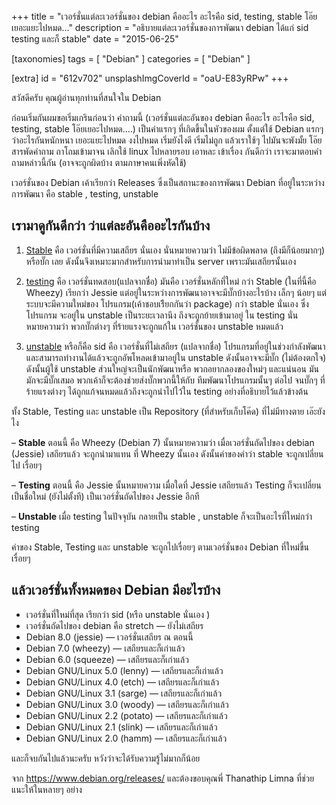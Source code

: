+++
title = "เวอร์ชั่นแต่ละเวอร์ชั่นของ debian คืออะไร อะไรคือ sid, testing, stable โอ๊ยเยอะแยะไปหมด..."
description = "อธิบายแต่ละเวอร์ชั่นของการพัฒนา debian ได้แก่ sid testing และก็ stable"
date = "2015-06-25"

[taxonomies]
tags = [ "Debian" ]
categories = [ "Debian" ]

[extra]
id = "612v702"
unsplashImgCoverId = "oaU-E83yRPw"
+++

สวัสดีครับ คุณผู้อ่านทุกท่านที่สนใจใน Debian

ก่อนเริ่มกันผมขอเริ่มเกรินก่อนว่า คำถามนี้ (เวอร์ชั่นแต่ละอันของ debian คืออะไร อะไรคือ sid, testing, stable โอ๊ยเยอะไปหมด….) เป็นคำแรกๆ ที่เกิดขึ้นในหัวของผม ตั้งแต่ใช้ Debian แรกๆ ว่าอะไรกันหนักหนา เยอะแยะไปหมด งงไปหมด เริ่มยังไงดี เริ่มไม่ถูก แล้วเราใช้ๆ ไปมันจะพังมั้ย โอ๊ย สารพัดคำถาม  ถาโถมเข้ามาจน เลิกใช้ linux ไปหลายรอบ เอาหละ เข้าเรื่อง กันดีกว่า เราจะมาตอบคำถามหล่าวนี้กัน (อาจจะถูกผิดบ้าง ตามภาษาคนเพิ่งหัดใช้)

เวอร์ชั่นของ Debian เค้าเรียกว่า Releases ซึ่งเป็นสถานะของการพัฒนา Debian ที่อยู่ในระหว่างการพัฒนา คือ stable , testing, unstable

## เรามาดูกันดีกว่า ว่าแต่ละอันคืออะไรกันบ้าง

1. [Stable](https://www.debian.org/releases/stable/)  คือ เวอร์ชั่นที่มีความเสถียร นั่นเอง นั่นหมายความว่า ไม่มีข้อผิดพลาด (ถึงมีก็น้อยมากๆ) หรือบั๊ก เลย ดังนั้นจึงเหมาะมากสำหรับการนำมาทำเป็น server เพราะมันเสถียรนั้นเอง

2. [testing](https://www.debian.org/releases/testing/) คือ เวอร์ชั่นทดสอบ(แปลจากชื่อ) มันคือ เวอร์ชั่นหลักที่ใหม่ กว่า Stable (ในที่นี้คือ Wheezy) เรียกว่า Jessie แต่อยู่ในระหว่างการพัฒนาอาจจะมีบั๊กบ้างอะไรบ้าง เล็กๆ น้อยๆ แต่ระบบจะมีความใหม่ของ โปรแกรม(เค้าชอบเรีียกกันว่า package) กว่า stable นั่นเอง  ซึ่ง โปรแกรม จะอยู่ใน unstable เป็นระยะเวลานึง ถึงจะถูกย้ายเข้ามาอยู่ ใน testing นั่นหมายความว่า พวกบั๊กต่างๆ ที่ร้ายแรงจะถูกแก้ใน เวอร์ชั่นของ unstable หมดแล้ว

3. [unstable](https://www.debian.org/releases/unstable/) หรือก็คือ sid คือ เวอร์ชั่นที่ไม่เสถียร (แปลจากชื่อ) โปรแกรมที่อยู่ในช่วงกำลังพัฒนา และสามารถทำงานได้แล้วจะถูกอัพโหลดเข้ามาอยู่ใน unstable ดังนั้นอาจจะมีบั๊ก (ไม่ต้องตกใจ) ดังนั้นผู้ใช้ unstable ส่วนใหญ่จะเป็นนักพัฒนาหรือ พวกอยากลองของใหม่ๆ และแน่นอน มันมักจะมีบั๊กเสมอ พวกเค้าก็จะต้องช่วยส่งบั๊กพวกนี้ให้กับ ทีมพัฒนาโปรแกรมนั้นๆ ต่อไป จนบั๊กๆ ที่ร้ายแรงต่างๆ ได้ถูกแก้จนหมดแล้วถึงจะถูกนำไปไว้ใน testing อย่างที่อธิบายไว้แล้วข้างต้น

ทั้ง Stable, Testing และ unstable เป็น Repository (ที่สำหรับเก็บโค๊ด) ที่ไม่มีทางตาย เอ๊ะยังไง

– **Stable** ตอนนี้ คือ Wheezy (Debian 7)  นั้นหมายความว่า เมื่อเวอร์ชั่นถัดไปของ debian (Jessie)  เสถียรแล้ว จะถูกนำมาแทน ที่ Wheezy นั้นเอง  ดังนั้นค่าของคำว่า stable จะถูกเปลี่ยนไป เรื่อยๆ

– **Testing** ตอนนี้ คือ Jessie นั้นหมายความ เมื่อใดที่ Jessie เสถียรแล้ว Testing ก็จะเปลี่ยนเป็นชื่อใหม่ (ยังไม่ตั้งที) เป็นเวอร์ชั่นถัดไปของ Jessie อีกที

– **Unstable** เมื่อ testing ในปัจจุบัน กลายเป็น stable , unstable ก็จะเป็นอะไรที่ใหม่กว่า testing

 ค่าของ Stable, Testing และ unstable จะถูกไปเรื่อยๆ ตามเวอร์ชั่นของ Debian ที่ใหม่ขึ้นเรื่อยๆ


## แล้วเวอร์ชั่นทั้งหมดของ Debian มีอะไรบ้าง
- เวอร์ชั่นที่ใหม่ที่สุด เรียกว่า sid (หรือ unstable นั่นเอง )
- เวอร์ชั่นถัดไปของ debian คือ stretch — ยังไม่เสถียร
- Debian 8.0 (jessie) — เวอร์ชั่นเสถียร ณ ตอนนี้
- Debian 7.0 (wheezy) — เสถียรและก็เก่าแล้ว
- Debian 6.0 (squeeze) — เสถียรและก็เก่าแล้ว
- Debian GNU/Linux 5.0 (lenny) — เสถียรและก็เก่าแล้ว
- Debian GNU/Linux 4.0 (etch) — เสถียรและก็เก่าแล้ว
- Debian GNU/Linux 3.1 (sarge) — เสถียรและก็เก่าแล้ว
- Debian GNU/Linux 3.0 (woody) — เสถียรและก็เก่าแล้ว
- Debian GNU/Linux 2.2 (potato) — เสถียรและก็เก่าแล้ว
- Debian GNU/Linux 2.1 (slink) — เสถียรและก็เก่าแล้ว
- Debian GNU/Linux 2.0 (hamm) — เสถียรและก็เก่าแล้ว

และก็จบกันไปแล้วนะครับ หวังว่าจะได้รับความรู้ไม่มากก็น้อย

จาก <https://www.debian.org/releases/> และต้องขอบคุณพี่  Thanathip Limna ที่ช่วยแนะให้ในหลายๆ อย่าง
